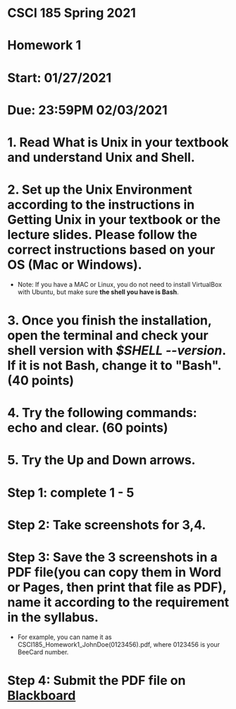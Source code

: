 # CSCI 185 Spring 2021
# Homework 1
# Start: 01/27/2021
# Due: 23:59PM 02/03/2021

# 1. Read **What is Unix** in your textbook and understand Unix and Shell.
# 2. Set up the Unix Environment according to the instructions in **Getting Unix** in your textbook or the lecture slides. Please follow the correct instructions based on your OS (Mac or Windows).
+ Note: If you have a MAC or Linux, you do not need to install VirtualBox with Ubuntu, but make sure **the shell you have is Bash**.
# 3. Once you finish the installation, open the terminal and check your shell version with *$SHELL --version*. If it is not **Bash**, change it to "Bash". (40 points)
# 4. Try the following commands: echo and clear. (60 points)
# 5. Try the Up and Down arrows.

# Step 1: complete 1 - 5
# Step 2: Take screenshots for 3,4.
# Step 3: Save the 3 screenshots in a PDF file(you can copy them in Word or Pages, then print that  file as PDF), name it according to the requirement in the syllabus. 
+ For example, you can name it as CSCI185_Homework1_JohnDoe(0123456).pdf, where 0123456 is your BeeCard number.
# Step 4: Submit the PDF file on [Blackboard](https://blackboard.sau.edu/)
